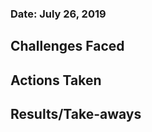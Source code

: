  ### Date: July 26, 2019
 
 ## **Challenges Faced**
 
 
## **Actions Taken**


## **Results/Take-aways**
